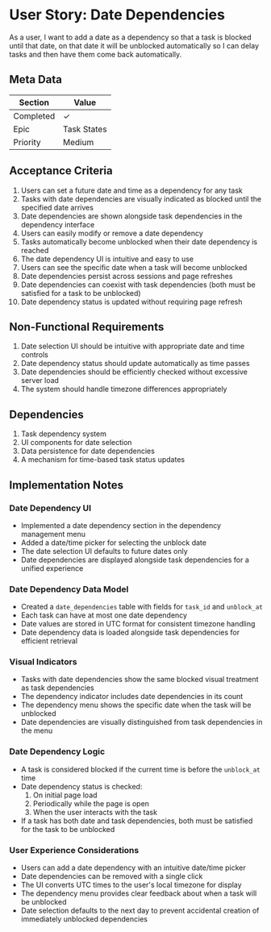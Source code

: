 # User Story: Date Dependencies

As a user, I want to add a date as a dependency so that a task is blocked until that date, on that date it will be unblocked automatically so I can delay tasks and then have them come back automatically.

## Meta Data
| Section | Value |
| ------- | ----- |
| Completed | ✓ |
| Epic | Task States |
| Priority | Medium |

## Acceptance Criteria

1. Users can set a future date and time as a dependency for any task
2. Tasks with date dependencies are visually indicated as blocked until the specified date arrives
3. Date dependencies are shown alongside task dependencies in the dependency interface
4. Users can easily modify or remove a date dependency
5. Tasks automatically become unblocked when their date dependency is reached
6. The date dependency UI is intuitive and easy to use
7. Users can see the specific date when a task will become unblocked
8. Date dependencies persist across sessions and page refreshes
9. Date dependencies can coexist with task dependencies (both must be satisfied for a task to be unblocked)
10. Date dependency status is updated without requiring page refresh

## Non-Functional Requirements

1. Date selection UI should be intuitive with appropriate date and time controls
2. Date dependency status should update automatically as time passes
3. Date dependencies should be efficiently checked without excessive server load
4. The system should handle timezone differences appropriately

## Dependencies

1. Task dependency system
2. UI components for date selection
3. Data persistence for date dependencies
4. A mechanism for time-based task status updates

## Implementation Notes

### Date Dependency UI
- Implemented a date dependency section in the dependency management menu
- Added a date/time picker for selecting the unblock date
- The date selection UI defaults to future dates only
- Date dependencies are displayed alongside task dependencies for a unified experience

### Date Dependency Data Model
- Created a `date_dependencies` table with fields for `task_id` and `unblock_at`
- Each task can have at most one date dependency
- Date values are stored in UTC format for consistent timezone handling
- Date dependency data is loaded alongside task dependencies for efficient retrieval

### Visual Indicators
- Tasks with date dependencies show the same blocked visual treatment as task dependencies
- The dependency indicator includes date dependencies in its count
- The dependency menu shows the specific date when the task will be unblocked
- Date dependencies are visually distinguished from task dependencies in the menu

### Date Dependency Logic
- A task is considered blocked if the current time is before the `unblock_at` time
- Date dependency status is checked:
  1. On initial page load
  2. Periodically while the page is open
  3. When the user interacts with the task
- If a task has both date and task dependencies, both must be satisfied for the task to be unblocked

### User Experience Considerations
- Users can add a date dependency with an intuitive date/time picker
- Date dependencies can be removed with a single click
- The UI converts UTC times to the user's local timezone for display
- The dependency menu provides clear feedback about when a task will be unblocked
- Date selection defaults to the next day to prevent accidental creation of immediately unblocked dependencies 